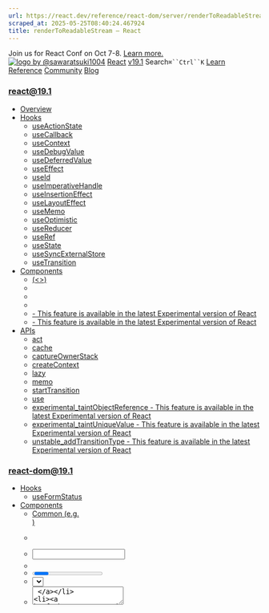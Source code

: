```yaml
---
url: https://react.dev/reference/react-dom/server/renderToReadableStream
scraped_at: 2025-05-25T08:40:24.467924
title: renderToReadableStream – React
---
```


Join us for React Conf on Oct 7-8.
[Learn more.](https://conf.react.dev/)
[![logo by @sawaratsuki1004](https://react.dev/_next/image?url=%2Fimages%2Fuwu.png&w=128&q=75)](https://react.dev/)
[React](https://react.dev/)
[v19.1](https://react.dev/versions)
Search`⌘``Ctrl``K`
[Learn](https://react.dev/learn)
[Reference](https://react.dev/reference/react)
[Community](https://react.dev/community)
[Blog](https://react.dev/blog)
[](https://react.dev/community/translations)
[](https://github.com/facebook/react/releases)
### react@19.1
  * [Overview ](https://react.dev/reference/react "Overview")
  * [Hooks ](https://react.dev/reference/react/hooks "Hooks")
    * [useActionState ](https://react.dev/reference/react/useActionState "useActionState")
    * [useCallback ](https://react.dev/reference/react/useCallback "useCallback")
    * [useContext ](https://react.dev/reference/react/useContext "useContext")
    * [useDebugValue ](https://react.dev/reference/react/useDebugValue "useDebugValue")
    * [useDeferredValue ](https://react.dev/reference/react/useDeferredValue "useDeferredValue")
    * [useEffect ](https://react.dev/reference/react/useEffect "useEffect")
    * [useId ](https://react.dev/reference/react/useId "useId")
    * [useImperativeHandle ](https://react.dev/reference/react/useImperativeHandle "useImperativeHandle")
    * [useInsertionEffect ](https://react.dev/reference/react/useInsertionEffect "useInsertionEffect")
    * [useLayoutEffect ](https://react.dev/reference/react/useLayoutEffect "useLayoutEffect")
    * [useMemo ](https://react.dev/reference/react/useMemo "useMemo")
    * [useOptimistic ](https://react.dev/reference/react/useOptimistic "useOptimistic")
    * [useReducer ](https://react.dev/reference/react/useReducer "useReducer")
    * [useRef ](https://react.dev/reference/react/useRef "useRef")
    * [useState ](https://react.dev/reference/react/useState "useState")
    * [useSyncExternalStore ](https://react.dev/reference/react/useSyncExternalStore "useSyncExternalStore")
    * [useTransition ](https://react.dev/reference/react/useTransition "useTransition")
  * [Components ](https://react.dev/reference/react/components "Components")
    * [<Fragment> (<>) ](https://react.dev/reference/react/Fragment "<Fragment> \(<>\)")
    * [<Profiler> ](https://react.dev/reference/react/Profiler "<Profiler>")
    * [<StrictMode> ](https://react.dev/reference/react/StrictMode "<StrictMode>")
    * [<Suspense> ](https://react.dev/reference/react/Suspense "<Suspense>")
    * [<Activity> - This feature is available in the latest Experimental version of React](https://react.dev/reference/react/Activity "<Activity>")
    * [<ViewTransition> - This feature is available in the latest Experimental version of React](https://react.dev/reference/react/ViewTransition "<ViewTransition>")
  * [APIs ](https://react.dev/reference/react/apis "APIs")
    * [act ](https://react.dev/reference/react/act "act")
    * [cache ](https://react.dev/reference/react/cache "cache")
    * [captureOwnerStack ](https://react.dev/reference/react/captureOwnerStack "captureOwnerStack")
    * [createContext ](https://react.dev/reference/react/createContext "createContext")
    * [lazy ](https://react.dev/reference/react/lazy "lazy")
    * [memo ](https://react.dev/reference/react/memo "memo")
    * [startTransition ](https://react.dev/reference/react/startTransition "startTransition")
    * [use ](https://react.dev/reference/react/use "use")
    * [experimental_taintObjectReference  - This feature is available in the latest Experimental version of React](https://react.dev/reference/react/experimental_taintObjectReference "experimental_taintObjectReference")
    * [experimental_taintUniqueValue  - This feature is available in the latest Experimental version of React](https://react.dev/reference/react/experimental_taintUniqueValue "experimental_taintUniqueValue")
    * [unstable_addTransitionType  - This feature is available in the latest Experimental version of React](https://react.dev/reference/react/addTransitionType "unstable_addTransitionType")
### react-dom@19.1
  * [Hooks ](https://react.dev/reference/react-dom/hooks "Hooks")
    * [useFormStatus ](https://react.dev/reference/react-dom/hooks/useFormStatus "useFormStatus")
  * [Components ](https://react.dev/reference/react-dom/components "Components")
    * [Common (e.g. <div>) ](https://react.dev/reference/react-dom/components/common "Common \(e.g. <div>\)")
    * [<form> ](https://react.dev/reference/react-dom/components/form "<form>")
    * [<input> ](https://react.dev/reference/react-dom/components/input "<input>")
    * [<option> ](https://react.dev/reference/react-dom/components/option "<option>")
    * [<progress> ](https://react.dev/reference/react-dom/components/progress "<progress>")
    * [<select> ](https://react.dev/reference/react-dom/components/select "<select>")
    * [<textarea> ](https://react.dev/reference/react-dom/components/textarea "<textarea>")
    * [<link> ](https://react.dev/reference/react-dom/components/link "<link>")
    * [<meta> ](https://react.dev/reference/react-dom/components/meta "<meta>")
    * [<script> ](https://react.dev/reference/react-dom/components/script "<script>")
    * [<style> ](https://react.dev/reference/react-dom/components/style "<style>")
    * [<title> ](https://react.dev/reference/react-dom/components/title "<title>")
  * [APIs ](https://react.dev/reference/react-dom "APIs")
    * [createPortal ](https://react.dev/reference/react-dom/createPortal "createPortal")
    * [flushSync ](https://react.dev/reference/react-dom/flushSync "flushSync")
    * [preconnect ](https://react.dev/reference/react-dom/preconnect "preconnect")
    * [prefetchDNS ](https://react.dev/reference/react-dom/prefetchDNS "prefetchDNS")
    * [preinit ](https://react.dev/reference/react-dom/preinit "preinit")
    * [preinitModule ](https://react.dev/reference/react-dom/preinitModule "preinitModule")
    * [preload ](https://react.dev/reference/react-dom/preload "preload")
    * [preloadModule ](https://react.dev/reference/react-dom/preloadModule "preloadModule")
  * [Client APIs ](https://react.dev/reference/react-dom/client "Client APIs")
    * [createRoot ](https://react.dev/reference/react-dom/client/createRoot "createRoot")
    * [hydrateRoot ](https://react.dev/reference/react-dom/client/hydrateRoot "hydrateRoot")
  * [Server APIs ](https://react.dev/reference/react-dom/server "Server APIs")
    * [renderToPipeableStream ](https://react.dev/reference/react-dom/server/renderToPipeableStream "renderToPipeableStream")
    * [renderToReadableStream ](https://react.dev/reference/react-dom/server/renderToReadableStream "renderToReadableStream")
    * [renderToStaticMarkup ](https://react.dev/reference/react-dom/server/renderToStaticMarkup "renderToStaticMarkup")
    * [renderToString ](https://react.dev/reference/react-dom/server/renderToString "renderToString")
  * [Static APIs ](https://react.dev/reference/react-dom/static "Static APIs")
    * [prerender ](https://react.dev/reference/react-dom/static/prerender "prerender")
    * [prerenderToNodeStream ](https://react.dev/reference/react-dom/static/prerenderToNodeStream "prerenderToNodeStream")
### Rules of React
  * [Overview ](https://react.dev/reference/rules "Overview")
    * [Components and Hooks must be pure ](https://react.dev/reference/rules/components-and-hooks-must-be-pure "Components and Hooks must be pure")
    * [React calls Components and Hooks ](https://react.dev/reference/rules/react-calls-components-and-hooks "React calls Components and Hooks")
    * [Rules of Hooks ](https://react.dev/reference/rules/rules-of-hooks "Rules of Hooks")
### React Server Components
  * [Server Components ](https://react.dev/reference/rsc/server-components "Server Components")
  * [Server Functions ](https://react.dev/reference/rsc/server-functions "Server Functions")
  * [Directives ](https://react.dev/reference/rsc/directives "Directives")
    * ['use client' ](https://react.dev/reference/rsc/use-client "'use client'")
    * ['use server' ](https://react.dev/reference/rsc/use-server "'use server'")
### Legacy APIs
  * [Legacy React APIs ](https://react.dev/reference/react/legacy "Legacy React APIs")
    * [Children ](https://react.dev/reference/react/Children "Children")
    * [cloneElement ](https://react.dev/reference/react/cloneElement "cloneElement")
    * [Component ](https://react.dev/reference/react/Component "Component")
    * [createElement ](https://react.dev/reference/react/createElement "createElement")
    * [createRef ](https://react.dev/reference/react/createRef "createRef")
    * [forwardRef ](https://react.dev/reference/react/forwardRef "forwardRef")
    * [isValidElement ](https://react.dev/reference/react/isValidElement "isValidElement")
    * [PureComponent ](https://react.dev/reference/react/PureComponent "PureComponent")


Is this page useful?
[API Reference](https://react.dev/reference/react)
[Server APIs](https://react.dev/reference/react-dom/server)
# renderToReadableStream[](https://react.dev/reference/react-dom/server/renderToReadableStream#undefined "Link for this heading")
`renderToReadableStream` renders a React tree to a [Readable Web Stream.](https://developer.mozilla.org/en-US/docs/Web/API/ReadableStream)
```

const stream = await renderToReadableStream(reactNode, options?)

```

  * [Reference ](https://react.dev/reference/react-dom/server/renderToReadableStream#reference)
    * [`renderToReadableStream(reactNode, options?)` ](https://react.dev/reference/react-dom/server/renderToReadableStream#rendertoreadablestream)
  * [Usage ](https://react.dev/reference/react-dom/server/renderToReadableStream#usage)
    * [Rendering a React tree as HTML to a Readable Web Stream ](https://react.dev/reference/react-dom/server/renderToReadableStream#rendering-a-react-tree-as-html-to-a-readable-web-stream)
    * [Streaming more content as it loads ](https://react.dev/reference/react-dom/server/renderToReadableStream#streaming-more-content-as-it-loads)
    * [Specifying what goes into the shell ](https://react.dev/reference/react-dom/server/renderToReadableStream#specifying-what-goes-into-the-shell)
    * [Logging crashes on the server ](https://react.dev/reference/react-dom/server/renderToReadableStream#logging-crashes-on-the-server)
    * [Recovering from errors inside the shell ](https://react.dev/reference/react-dom/server/renderToReadableStream#recovering-from-errors-inside-the-shell)
    * [Recovering from errors outside the shell ](https://react.dev/reference/react-dom/server/renderToReadableStream#recovering-from-errors-outside-the-shell)
    * [Setting the status code ](https://react.dev/reference/react-dom/server/renderToReadableStream#setting-the-status-code)
    * [Handling different errors in different ways ](https://react.dev/reference/react-dom/server/renderToReadableStream#handling-different-errors-in-different-ways)
    * [Waiting for all content to load for crawlers and static generation ](https://react.dev/reference/react-dom/server/renderToReadableStream#waiting-for-all-content-to-load-for-crawlers-and-static-generation)
    * [Aborting server rendering ](https://react.dev/reference/react-dom/server/renderToReadableStream#aborting-server-rendering)


### Note
This API depends on [Web Streams.](https://developer.mozilla.org/en-US/docs/Web/API/Streams_API) For Node.js, use [`renderToPipeableStream`](https://react.dev/reference/react-dom/server/renderToPipeableStream) instead.
## Reference [](https://react.dev/reference/react-dom/server/renderToReadableStream#reference "Link for Reference ")
### `renderToReadableStream(reactNode, options?)` [](https://react.dev/reference/react-dom/server/renderToReadableStream#rendertoreadablestream "Link for this heading")
Call `renderToReadableStream` to render your React tree as HTML into a [Readable Web Stream.](https://developer.mozilla.org/en-US/docs/Web/API/ReadableStream)
```

import { renderToReadableStream } from 'react-dom/server';
async function handler(request) {
 const stream = await renderToReadableStream(<App />, {
  bootstrapScripts: ['/main.js']
 });
 return new Response(stream, {
  headers: { 'content-type': 'text/html' },
 });
}

```

On the client, call [`hydrateRoot`](https://react.dev/reference/react-dom/client/hydrateRoot) to make the server-generated HTML interactive.
[See more examples below.](https://react.dev/reference/react-dom/server/renderToReadableStream#usage)
#### Parameters [](https://react.dev/reference/react-dom/server/renderToReadableStream#parameters "Link for Parameters ")
  * `reactNode`: A React node you want to render to HTML. For example, a JSX element like `<App />`. It is expected to represent the entire document, so the `App` component should render the `<html>` tag.
  * **optional** `options`: An object with streaming options.
    * **optional** `bootstrapScriptContent`: If specified, this string will be placed in an inline `<script>` tag.
    * **optional** `bootstrapScripts`: An array of string URLs for the `<script>` tags to emit on the page. Use this to include the `<script>` that calls [`hydrateRoot`.](https://react.dev/reference/react-dom/client/hydrateRoot) Omit it if you don’t want to run React on the client at all.
    * **optional** `bootstrapModules`: Like `bootstrapScripts`, but emits [`<script type="module">`](https://developer.mozilla.org/en-US/docs/Web/JavaScript/Guide/Modules) instead.
    * **optional** `identifierPrefix`: A string prefix React uses for IDs generated by [`useId`.](https://react.dev/reference/react/useId) Useful to avoid conflicts when using multiple roots on the same page. Must be the same prefix as passed to [`hydrateRoot`.](https://react.dev/reference/react-dom/client/hydrateRoot#parameters)
    * **optional** `namespaceURI`: A string with the root [namespace URI](https://developer.mozilla.org/en-US/docs/Web/API/Document/createElementNS#important_namespace_uris) for the stream. Defaults to regular HTML. Pass `'http://www.w3.org/2000/svg'` for SVG or `'http://www.w3.org/1998/Math/MathML'` for MathML.
    * **optional** `nonce`: A [`nonce`](http://developer.mozilla.org/en-US/docs/Web/HTML/Element/script#nonce) string to allow scripts for [`script-src` Content-Security-Policy](https://developer.mozilla.org/en-US/docs/Web/HTTP/Headers/Content-Security-Policy/script-src).
    * **optional** `onError`: A callback that fires whenever there is a server error, whether [recoverable](https://react.dev/reference/react-dom/server/renderToReadableStream#recovering-from-errors-outside-the-shell) or [not.](https://react.dev/reference/react-dom/server/renderToReadableStream#recovering-from-errors-inside-the-shell) By default, this only calls `console.error`. If you override it to [log crash reports,](https://react.dev/reference/react-dom/server/renderToReadableStream#logging-crashes-on-the-server) make sure that you still call `console.error`. You can also use it to [adjust the status code](https://react.dev/reference/react-dom/server/renderToReadableStream#setting-the-status-code) before the shell is emitted.
    * **optional** `progressiveChunkSize`: The number of bytes in a chunk. [Read more about the default heuristic.](https://github.com/facebook/react/blob/14c2be8dac2d5482fda8a0906a31d239df8551fc/packages/react-server/src/ReactFizzServer.js#L210-L225)
    * **optional** `signal`: An [abort signal](https://developer.mozilla.org/en-US/docs/Web/API/AbortSignal) that lets you [abort server rendering](https://react.dev/reference/react-dom/server/renderToReadableStream#aborting-server-rendering) and render the rest on the client.


#### Returns [](https://react.dev/reference/react-dom/server/renderToReadableStream#returns "Link for Returns ")
`renderToReadableStream` returns a Promise:
  * If rendering the [shell](https://react.dev/reference/react-dom/server/renderToReadableStream#specifying-what-goes-into-the-shell) is successful, that Promise will resolve to a [Readable Web Stream.](https://developer.mozilla.org/en-US/docs/Web/API/ReadableStream)
  * If rendering the shell fails, the Promise will be rejected. [Use this to output a fallback shell.](https://react.dev/reference/react-dom/server/renderToReadableStream#recovering-from-errors-inside-the-shell)


The returned stream has an additional property:
  * `allReady`: A Promise that resolves when all rendering is complete, including both the [shell](https://react.dev/reference/react-dom/server/renderToReadableStream#specifying-what-goes-into-the-shell) and all additional [content.](https://react.dev/reference/react-dom/server/renderToReadableStream#streaming-more-content-as-it-loads) You can `await stream.allReady` before returning a response [for crawlers and static generation.](https://react.dev/reference/react-dom/server/renderToReadableStream#waiting-for-all-content-to-load-for-crawlers-and-static-generation) If you do that, you won’t get any progressive loading. The stream will contain the final HTML.


## Usage [](https://react.dev/reference/react-dom/server/renderToReadableStream#usage "Link for Usage ")
### Rendering a React tree as HTML to a Readable Web Stream [](https://react.dev/reference/react-dom/server/renderToReadableStream#rendering-a-react-tree-as-html-to-a-readable-web-stream "Link for Rendering a React tree as HTML to a Readable Web Stream ")
Call `renderToReadableStream` to render your React tree as HTML into a [Readable Web Stream:](https://developer.mozilla.org/en-US/docs/Web/API/ReadableStream)
```

import { renderToReadableStream } from 'react-dom/server';
async function handler(request) {
 const stream = await renderToReadableStream(<App />, {
  bootstrapScripts: ['/main.js']
 });
 return new Response(stream, {
  headers: { 'content-type': 'text/html' },
 });
}

```

Along with the root component, you need to provide a list of bootstrap `<script>` paths. Your root component should return **the entire document including the root`<html>` tag.**
For example, it might look like this:
```

export default function App() {
 return (
  <html>
   <head>
    <meta charSet="utf-8" />
    <meta name="viewport" content="width=device-width, initial-scale=1" />
    <link rel="stylesheet" href="/styles.css"></link>
    <title>My app</title>
   </head>
   <body>
    <Router />
   </body>
  </html>
 );
}

```

React will inject the [doctype](https://developer.mozilla.org/en-US/docs/Glossary/Doctype) and your bootstrap `<script>` tags into the resulting HTML stream:
```

<!DOCTYPE html>
<html>
 <!-- ... HTML from your components ... -->
</html>
<script src="/main.js" async=""></script>

```

On the client, your bootstrap script should [hydrate the entire `document` with a call to `hydrateRoot`:](https://react.dev/reference/react-dom/client/hydrateRoot#hydrating-an-entire-document)
```

import { hydrateRoot } from 'react-dom/client';
import App from './App.js';
hydrateRoot(document, <App />);

```

This will attach event listeners to the server-generated HTML and make it interactive.
##### Deep Dive
#### Reading CSS and JS asset paths from the build output [](https://react.dev/reference/react-dom/server/renderToReadableStream#reading-css-and-js-asset-paths-from-the-build-output "Link for Reading CSS and JS asset paths from the build output ")
Show Details
The final asset URLs (like JavaScript and CSS files) are often hashed after the build. For example, instead of `styles.css` you might end up with `styles.123456.css`. Hashing static asset filenames guarantees that every distinct build of the same asset will have a different filename. This is useful because it lets you safely enable long-term caching for static assets: a file with a certain name would never change content.
However, if you don’t know the asset URLs until after the build, there’s no way for you to put them in the source code. For example, hardcoding `"/styles.css"` into JSX like earlier wouldn’t work. To keep them out of your source code, your root component can read the real filenames from a map passed as a prop:
```

export default function App({ assetMap }) {
 return (
  <html>
   <head>
    <title>My app</title>
    <link rel="stylesheet" href={assetMap['styles.css']}></link>
   </head>
   ...
  </html>
 );
}

```

On the server, render `<App assetMap={assetMap} />` and pass your `assetMap` with the asset URLs:
```

// You'd need to get this JSON from your build tooling, e.g. read it from the build output.
const assetMap = {
 'styles.css': '/styles.123456.css',
 'main.js': '/main.123456.js'
};
async function handler(request) {
 const stream = await renderToReadableStream(<App assetMap={assetMap} />, {
  bootstrapScripts: [assetMap['/main.js']]
 });
 return new Response(stream, {
  headers: { 'content-type': 'text/html' },
 });
}

```

Since your server is now rendering `<App assetMap={assetMap} />`, you need to render it with `assetMap` on the client too to avoid hydration errors. You can serialize and pass `assetMap` to the client like this:
```

// You'd need to get this JSON from your build tooling.
const assetMap = {
 'styles.css': '/styles.123456.css',
 'main.js': '/main.123456.js'
};
async function handler(request) {
 const stream = await renderToReadableStream(<App assetMap={assetMap} />, {
  // Careful: It's safe to stringify() this because this data isn't user-generated.
  bootstrapScriptContent: `window.assetMap = ${JSON.stringify(assetMap)};`,
  bootstrapScripts: [assetMap['/main.js']],
 });
 return new Response(stream, {
  headers: { 'content-type': 'text/html' },
 });
}

```

In the example above, the `bootstrapScriptContent` option adds an extra inline `<script>` tag that sets the global `window.assetMap` variable on the client. This lets the client code read the same `assetMap`:
```

import { hydrateRoot } from 'react-dom/client';
import App from './App.js';
hydrateRoot(document, <App assetMap={window.assetMap} />);

```

Both client and server render `App` with the same `assetMap` prop, so there are no hydration errors.
### Streaming more content as it loads [](https://react.dev/reference/react-dom/server/renderToReadableStream#streaming-more-content-as-it-loads "Link for Streaming more content as it loads ")
Streaming allows the user to start seeing the content even before all the data has loaded on the server. For example, consider a profile page that shows a cover, a sidebar with friends and photos, and a list of posts:
```

function ProfilePage() {
 return (
  <ProfileLayout>
   <ProfileCover />
   <Sidebar>
    <Friends />
    <Photos />
   </Sidebar>
   <Posts />
  </ProfileLayout>
 );
}

```

Imagine that loading data for `<Posts />` takes some time. Ideally, you’d want to show the rest of the profile page content to the user without waiting for the posts. To do this, [wrap `Posts` in a `<Suspense>` boundary:](https://react.dev/reference/react/Suspense#displaying-a-fallback-while-content-is-loading)
```

function ProfilePage() {
 return (
  <ProfileLayout>
   <ProfileCover />
   <Sidebar>
    <Friends />
    <Photos />
   </Sidebar>
   <Suspense fallback={<PostsGlimmer />}>
    <Posts />
   </Suspense>
  </ProfileLayout>
 );
}

```

This tells React to start streaming the HTML before `Posts` loads its data. React will send the HTML for the loading fallback (`PostsGlimmer`) first, and then, when `Posts` finishes loading its data, React will send the remaining HTML along with an inline `<script>` tag that replaces the loading fallback with that HTML. From the user’s perspective, the page will first appear with the `PostsGlimmer`, later replaced by the `Posts`.
You can further [nest `<Suspense>` boundaries](https://react.dev/reference/react/Suspense#revealing-nested-content-as-it-loads) to create a more granular loading sequence:
```

function ProfilePage() {
 return (
  <ProfileLayout>
   <ProfileCover />
   <Suspense fallback={<BigSpinner />}>
    <Sidebar>
     <Friends />
     <Photos />
    </Sidebar>
    <Suspense fallback={<PostsGlimmer />}>
     <Posts />
    </Suspense>
   </Suspense>
  </ProfileLayout>
 );
}

```

In this example, React can start streaming the page even earlier. Only `ProfileLayout` and `ProfileCover` must finish rendering first because they are not wrapped in any `<Suspense>` boundary. However, if `Sidebar`, `Friends`, or `Photos` need to load some data, React will send the HTML for the `BigSpinner` fallback instead. Then, as more data becomes available, more content will continue to be revealed until all of it becomes visible.
Streaming does not need to wait for React itself to load in the browser, or for your app to become interactive. The HTML content from the server will get progressively revealed before any of the `<script>` tags load.
[Read more about how streaming HTML works.](https://github.com/reactwg/react-18/discussions/37)
### Note
**Only Suspense-enabled data sources will activate the Suspense component.** They include:
  * Data fetching with Suspense-enabled frameworks like [Relay](https://relay.dev/docs/guided-tour/rendering/loading-states/) and [Next.js](https://nextjs.org/docs/getting-started/react-essentials)
  * Lazy-loading component code with [`lazy`](https://react.dev/reference/react/lazy)
  * Reading the value of a Promise with [`use`](https://react.dev/reference/react/use)


Suspense **does not** detect when data is fetched inside an Effect or event handler.
The exact way you would load data in the `Posts` component above depends on your framework. If you use a Suspense-enabled framework, you’ll find the details in its data fetching documentation.
Suspense-enabled data fetching without the use of an opinionated framework is not yet supported. The requirements for implementing a Suspense-enabled data source are unstable and undocumented. An official API for integrating data sources with Suspense will be released in a future version of React.
### Specifying what goes into the shell [](https://react.dev/reference/react-dom/server/renderToReadableStream#specifying-what-goes-into-the-shell "Link for Specifying what goes into the shell ")
The part of your app outside of any `<Suspense>` boundaries is called _the shell:_
```

function ProfilePage() {
 return (
  <ProfileLayout>
   <ProfileCover />
   <Suspense fallback={<BigSpinner />}>
    <Sidebar>
     <Friends />
     <Photos />
    </Sidebar>
    <Suspense fallback={<PostsGlimmer />}>
     <Posts />
    </Suspense>
   </Suspense>
  </ProfileLayout>
 );
}

```

It determines the earliest loading state that the user may see:
```

<ProfileLayout>
 <ProfileCover />
 <BigSpinner />
</ProfileLayout>

```

If you wrap the whole app into a `<Suspense>` boundary at the root, the shell will only contain that spinner. However, that’s not a pleasant user experience because seeing a big spinner on the screen can feel slower and more annoying than waiting a bit more and seeing the real layout. This is why usually you’ll want to place the `<Suspense>` boundaries so that the shell feels _minimal but complete_ —like a skeleton of the entire page layout.
The async call to `renderToReadableStream` will resolve to a `stream` as soon as the entire shell has been rendered. Usually, you’ll start streaming then by creating and returning a response with that `stream`:
```

async function handler(request) {
 const stream = await renderToReadableStream(<App />, {
  bootstrapScripts: ['/main.js']
 });
 return new Response(stream, {
  headers: { 'content-type': 'text/html' },
 });
}

```

By the time the `stream` is returned, components in nested `<Suspense>` boundaries might still be loading data.
### Logging crashes on the server [](https://react.dev/reference/react-dom/server/renderToReadableStream#logging-crashes-on-the-server "Link for Logging crashes on the server ")
By default, all errors on the server are logged to console. You can override this behavior to log crash reports:
```

async function handler(request) {
 const stream = await renderToReadableStream(<App />, {
  bootstrapScripts: ['/main.js'],
  onError(error) {
   console.error(error);
   logServerCrashReport(error);
  }
 });
 return new Response(stream, {
  headers: { 'content-type': 'text/html' },
 });
}

```

If you provide a custom `onError` implementation, don’t forget to also log errors to the console like above.
### Recovering from errors inside the shell [](https://react.dev/reference/react-dom/server/renderToReadableStream#recovering-from-errors-inside-the-shell "Link for Recovering from errors inside the shell ")
In this example, the shell contains `ProfileLayout`, `ProfileCover`, and `PostsGlimmer`:
```

function ProfilePage() {
 return (
  <ProfileLayout>
   <ProfileCover />
   <Suspense fallback={<PostsGlimmer />}>
    <Posts />
   </Suspense>
  </ProfileLayout>
 );
}

```

If an error occurs while rendering those components, React won’t have any meaningful HTML to send to the client. Wrap your `renderToReadableStream` call in a `try...catch` to send a fallback HTML that doesn’t rely on server rendering as the last resort:
```

async function handler(request) {
 try {
  const stream = await renderToReadableStream(<App />, {
   bootstrapScripts: ['/main.js'],
   onError(error) {
    console.error(error);
    logServerCrashReport(error);
   }
  });
  return new Response(stream, {
   headers: { 'content-type': 'text/html' },
  });
 } catch (error) {
  return new Response('<h1>Something went wrong</h1>', {
   status: 500,
   headers: { 'content-type': 'text/html' },
  });
 }
}

```

If there is an error while generating the shell, both `onError` and your `catch` block will fire. Use `onError` for error reporting and use the `catch` block to send the fallback HTML document. Your fallback HTML does not have to be an error page. Instead, you may include an alternative shell that renders your app on the client only.
### Recovering from errors outside the shell [](https://react.dev/reference/react-dom/server/renderToReadableStream#recovering-from-errors-outside-the-shell "Link for Recovering from errors outside the shell ")
In this example, the `<Posts />` component is wrapped in `<Suspense>` so it is _not_ a part of the shell:
```

function ProfilePage() {
 return (
  <ProfileLayout>
   <ProfileCover />
   <Suspense fallback={<PostsGlimmer />}>
    <Posts />
   </Suspense>
  </ProfileLayout>
 );
}

```

If an error happens in the `Posts` component or somewhere inside it, React will [try to recover from it:](https://react.dev/reference/react/Suspense#providing-a-fallback-for-server-errors-and-client-only-content)
  1. It will emit the loading fallback for the closest `<Suspense>` boundary (`PostsGlimmer`) into the HTML.
  2. It will “give up” on trying to render the `Posts` content on the server anymore.
  3. When the JavaScript code loads on the client, React will _retry_ rendering `Posts` on the client.


If retrying rendering `Posts` on the client _also_ fails, React will throw the error on the client. As with all the errors thrown during rendering, the [closest parent error boundary](https://react.dev/reference/react/Component#static-getderivedstatefromerror) determines how to present the error to the user. In practice, this means that the user will see a loading indicator until it is certain that the error is not recoverable.
If retrying rendering `Posts` on the client succeeds, the loading fallback from the server will be replaced with the client rendering output. The user will not know that there was a server error. However, the server `onError` callback and the client [`onRecoverableError`](https://react.dev/reference/react-dom/client/hydrateRoot#hydrateroot) callbacks will fire so that you can get notified about the error.
### Setting the status code [](https://react.dev/reference/react-dom/server/renderToReadableStream#setting-the-status-code "Link for Setting the status code ")
Streaming introduces a tradeoff. You want to start streaming the page as early as possible so that the user can see the content sooner. However, once you start streaming, you can no longer set the response status code.
By [dividing your app](https://react.dev/reference/react-dom/server/renderToReadableStream#specifying-what-goes-into-the-shell) into the shell (above all `<Suspense>` boundaries) and the rest of the content, you’ve already solved a part of this problem. If the shell errors, your `catch` block will run which lets you set the error status code. Otherwise, you know that the app may recover on the client, so you can send “OK”.
```

async function handler(request) {
 try {
  const stream = await renderToReadableStream(<App />, {
   bootstrapScripts: ['/main.js'],
   onError(error) {
    console.error(error);
    logServerCrashReport(error);
   }
  });
  return new Response(stream, {
   status: 200,
   headers: { 'content-type': 'text/html' },
  });
 } catch (error) {
  return new Response('<h1>Something went wrong</h1>', {
   status: 500,
   headers: { 'content-type': 'text/html' },
  });
 }
}

```

If a component _outside_ the shell (i.e. inside a `<Suspense>` boundary) throws an error, React will not stop rendering. This means that the `onError` callback will fire, but your code will continue running without getting into the `catch` block. This is because React will try to recover from that error on the client, [as described above.](https://react.dev/reference/react-dom/server/renderToReadableStream#recovering-from-errors-outside-the-shell)
However, if you’d like, you can use the fact that something has errored to set the status code:
```

async function handler(request) {
 try {
  let didError = false;
  const stream = await renderToReadableStream(<App />, {
   bootstrapScripts: ['/main.js'],
   onError(error) {
    didError = true;
    console.error(error);
    logServerCrashReport(error);
   }
  });
  return new Response(stream, {
   status: didError ? 500 : 200,
   headers: { 'content-type': 'text/html' },
  });
 } catch (error) {
  return new Response('<h1>Something went wrong</h1>', {
   status: 500,
   headers: { 'content-type': 'text/html' },
  });
 }
}

```

This will only catch errors outside the shell that happened while generating the initial shell content, so it’s not exhaustive. If knowing whether an error occurred for some content is critical, you can move it up into the shell.
### Handling different errors in different ways [](https://react.dev/reference/react-dom/server/renderToReadableStream#handling-different-errors-in-different-ways "Link for Handling different errors in different ways ")
You can [create your own `Error` subclasses](https://javascript.info/custom-errors) and use the [`instanceof`](https://developer.mozilla.org/en-US/docs/Web/JavaScript/Reference/Operators/instanceof) operator to check which error is thrown. For example, you can define a custom `NotFoundError` and throw it from your component. Then you can save the error in `onError` and do something different before returning the response depending on the error type:
```

async function handler(request) {
 let didError = false;
 let caughtError = null;
 function getStatusCode() {
  if (didError) {
   if (caughtError instanceof NotFoundError) {
    return 404;
   } else {
    return 500;
   }
  } else {
   return 200;
  }
 }
 try {
  const stream = await renderToReadableStream(<App />, {
   bootstrapScripts: ['/main.js'],
   onError(error) {
    didError = true;
    caughtError = error;
    console.error(error);
    logServerCrashReport(error);
   }
  });
  return new Response(stream, {
   status: getStatusCode(),
   headers: { 'content-type': 'text/html' },
  });
 } catch (error) {
  return new Response('<h1>Something went wrong</h1>', {
   status: getStatusCode(),
   headers: { 'content-type': 'text/html' },
  });
 }
}

```

Keep in mind that once you emit the shell and start streaming, you can’t change the status code.
### Waiting for all content to load for crawlers and static generation [](https://react.dev/reference/react-dom/server/renderToReadableStream#waiting-for-all-content-to-load-for-crawlers-and-static-generation "Link for Waiting for all content to load for crawlers and static generation ")
Streaming offers a better user experience because the user can see the content as it becomes available.
However, when a crawler visits your page, or if you’re generating the pages at the build time, you might want to let all of the content load first and then produce the final HTML output instead of revealing it progressively.
You can wait for all the content to load by awaiting the `stream.allReady` Promise:
```

async function handler(request) {
 try {
  let didError = false;
  const stream = await renderToReadableStream(<App />, {
   bootstrapScripts: ['/main.js'],
   onError(error) {
    didError = true;
    console.error(error);
    logServerCrashReport(error);
   }
  });
  let isCrawler = // ... depends on your bot detection strategy ...
  if (isCrawler) {
   await stream.allReady;
  }
  return new Response(stream, {
   status: didError ? 500 : 200,
   headers: { 'content-type': 'text/html' },
  });
 } catch (error) {
  return new Response('<h1>Something went wrong</h1>', {
   status: 500,
   headers: { 'content-type': 'text/html' },
  });
 }
}

```

A regular visitor will get a stream of progressively loaded content. A crawler will receive the final HTML output after all the data loads. However, this also means that the crawler will have to wait for _all_ data, some of which might be slow to load or error. Depending on your app, you could choose to send the shell to the crawlers too.
### Aborting server rendering [](https://react.dev/reference/react-dom/server/renderToReadableStream#aborting-server-rendering "Link for Aborting server rendering ")
You can force the server rendering to “give up” after a timeout:
```

async function handler(request) {
 try {
  const controller = new AbortController();
  setTimeout(() => {
   controller.abort();
  }, 10000);
  const stream = await renderToReadableStream(<App />, {
   signal: controller.signal,
   bootstrapScripts: ['/main.js'],
   onError(error) {
    didError = true;
    console.error(error);
    logServerCrashReport(error);
   }
  });
  // ...

```

React will flush the remaining loading fallbacks as HTML, and will attempt to render the rest on the client.
[PreviousrenderToPipeableStream](https://react.dev/reference/react-dom/server/renderToPipeableStream)[NextrenderToStaticMarkup](https://react.dev/reference/react-dom/server/renderToStaticMarkup)
[](https://opensource.fb.com/)
Copyright © Meta Platforms, Inc
no uwu plz
uwu?
Logo by[@sawaratsuki1004](https://twitter.com/sawaratsuki1004)
[Learn React](https://react.dev/learn)
[Quick Start](https://react.dev/learn)
[Installation](https://react.dev/learn/installation)
[Describing the UI](https://react.dev/learn/describing-the-ui)
[Adding Interactivity](https://react.dev/learn/adding-interactivity)
[Managing State](https://react.dev/learn/managing-state)
[Escape Hatches](https://react.dev/learn/escape-hatches)
[API Reference](https://react.dev/reference/react)
[React APIs](https://react.dev/reference/react)
[React DOM APIs](https://react.dev/reference/react-dom)
[Community](https://react.dev/community)
[Code of Conduct](https://github.com/facebook/react/blob/main/CODE_OF_CONDUCT.md)
[Meet the Team](https://react.dev/community/team)
[Docs Contributors](https://react.dev/community/docs-contributors)
[Acknowledgements](https://react.dev/community/acknowledgements)
More
[Blog](https://react.dev/blog)
[React Native](https://reactnative.dev/)
[Privacy](https://opensource.facebook.com/legal/privacy)
[Terms](https://opensource.fb.com/legal/terms/)
[](https://www.facebook.com/react)[](https://twitter.com/reactjs)[](https://bsky.app/profile/react.dev)[](https://github.com/facebook/react)
## On this page
  * [Overview](https://react.dev/reference/react-dom/server/renderToReadableStream)
  * [Reference ](https://react.dev/reference/react-dom/server/renderToReadableStream#reference)
  * [`renderToReadableStream(reactNode, options?)` ](https://react.dev/reference/react-dom/server/renderToReadableStream#rendertoreadablestream)
  * [Usage ](https://react.dev/reference/react-dom/server/renderToReadableStream#usage)
  * [Rendering a React tree as HTML to a Readable Web Stream ](https://react.dev/reference/react-dom/server/renderToReadableStream#rendering-a-react-tree-as-html-to-a-readable-web-stream)
  * [Streaming more content as it loads ](https://react.dev/reference/react-dom/server/renderToReadableStream#streaming-more-content-as-it-loads)
  * [Specifying what goes into the shell ](https://react.dev/reference/react-dom/server/renderToReadableStream#specifying-what-goes-into-the-shell)
  * [Logging crashes on the server ](https://react.dev/reference/react-dom/server/renderToReadableStream#logging-crashes-on-the-server)
  * [Recovering from errors inside the shell ](https://react.dev/reference/react-dom/server/renderToReadableStream#recovering-from-errors-inside-the-shell)
  * [Recovering from errors outside the shell ](https://react.dev/reference/react-dom/server/renderToReadableStream#recovering-from-errors-outside-the-shell)
  * [Setting the status code ](https://react.dev/reference/react-dom/server/renderToReadableStream#setting-the-status-code)
  * [Handling different errors in different ways ](https://react.dev/reference/react-dom/server/renderToReadableStream#handling-different-errors-in-different-ways)
  * [Waiting for all content to load for crawlers and static generation ](https://react.dev/reference/react-dom/server/renderToReadableStream#waiting-for-all-content-to-load-for-crawlers-and-static-generation)
  * [Aborting server rendering ](https://react.dev/reference/react-dom/server/renderToReadableStream#aborting-server-rendering)



